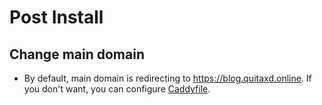 # Post Install

## Change main domain

- By default, main domain is redirecting to https://blog.quitaxd.online. If you don't want, you can configure [Caddyfile](https://github.com/thatqui/qui-all-in-one/blob/main/caddy/Caddyfile).
